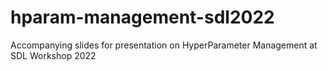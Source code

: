 # hparam-management-sdl2022
Accompanying slides for presentation on HyperParameter Management at SDL Workshop 2022
